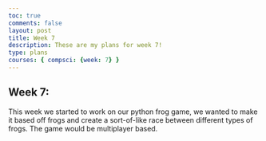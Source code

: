 ```yaml
---
toc: true
comments: false
layout: post
title: Week 7
description: These are my plans for week 7!
type: plans
courses: { compsci: {week: 7} }
---
```


## Week 7: 
This week we started to work on our python frog game, we wanted to make it based off frogs and create a sort-of-like race between different types of frogs. The game would be multiplayer based.  


